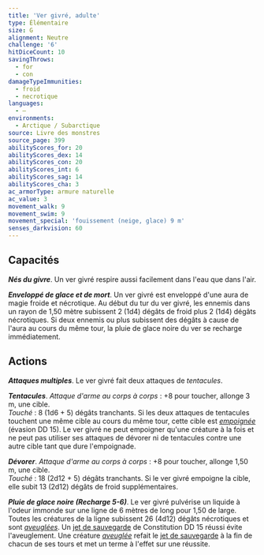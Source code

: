 ```yaml
---
title: 'Ver givré, adulte'
type: Élémentaire
size: G
alignment: Neutre
challenge: '6'
hitDiceCount: 10
savingThrows:
  - for
  - con
damageTypeImmunities:
  - froid
  - necrotique
languages:
  - —
environments:
  - Arctique / Subarctique
source: Livre des monstres
source_page: 399
abilityScores_for: 20
abilityScores_dex: 14
abilityScores_con: 20
abilityScores_int: 6
abilityScores_sag: 14
abilityScores_cha: 3
ac_armorType: armure naturelle
ac_value: 3
movement_walk: 9
movement_swim: 9
movement_special: 'fouissement (neige, glace) 9 m'
senses_darkvision: 60
---
```

## Capacités
_**Nés du givre**_. Un ver givré respire aussi facilement dans l'eau que dans l'air.

_**Enveloppé de glace et de mort**_. Un ver givré est enveloppé d'une aura de magie froide et nécrotique. Au début du tur du ver givré, les ennemis dans un rayon de 1,50 mètre subissent 2 (1d4) dégâts de froid plus 2 (1d4) dégâts nécrotiques. Si deux ennemis ou plus subissent des dégâts à cause de l'aura au cours du même tour, la pluie de glace noire du ver se recharge immédiatement.

## Actions
_**Attaques multiples**_. Le ver givré fait deux attaques de _tentacules_.

_**Tentacules**_. _Attaque d'arme au corps à corps_ : +8 pour toucher, allonge 3 m, une cible.  
_Touché_ : 8 (1d6 + 5) dégâts tranchants. Si les deux attaques de tentacules touchent une même cible au cours du même tour, cette cible est [_empoignée_](/gerer-la-sante-du-personnage/#empoigne) (évasion DD 15). Le ver givré ne peut empoigner qu'une créature à la fois et ne peut pas utiliser ses attaques de dévorer ni de tentacules contre une autre cible tant que dure l'empoignade.

_**Dévorer**_. _Attaque d'arme au corps à corps_ : +8 pour toucher, allonge 1,50 m, une cible.  
_Touché_ : 18 (2d12 + 5) dégâts tranchants. Si le ver givré empoigne la cible, elle subit 13 (2d12) dégâts de froid supplémentaires.

_**Pluie de glace noire (Recharge 5-6)**_. Le ver givré pulvérise un liquide à l'odeur immonde sur une ligne de 6 mètres de long pour 1,50 de large. Toutes les créatures de la ligne subissent 26 (4d12) dégâts nécrotiques et sont [_aveuglées_](/gerer-la-sante-du-personnage/#aveugle). Un [jet de sauvegarde](/utiliser-les-caracteristiques/#jets-de-sauvegarde) de Constitution DD 15 réussi évite l'aveuglement. Une créature [_aveuglée_](/gerer-la-sante-du-personnage/#aveugle) refait le [jet de sauvegarde](/utiliser-les-caracteristiques/#jets-de-sauvegarde) à la fin de chacun de ses tours et met un terme à l'effet sur une réussite.
